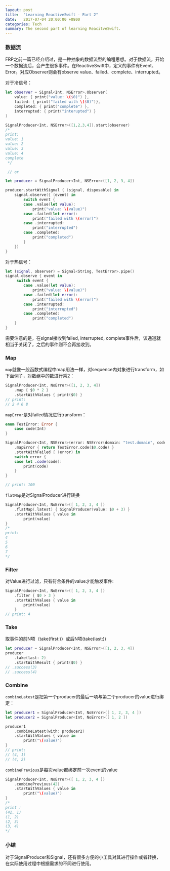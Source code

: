 ```yaml
---
layout: post
title:  "Learning ReactiveSwift - Part 2"
date:   2017-07-04 20:00:00 +0800
categories: Tech
summary: The second part of learning ReacitveSwift.
---
```


### 数据流
FRP之前一篇已经介绍过，是一种抽象的数据流型的编程思想。对于数据流，开始一个数据流后，会产生很多事件。在ReactiveSwift中，定义的事件有Event、Error。对应Observer则会有observe value、failed、complete、interrupted。

对于冷信号：
```swift
let observer = Signal<Int, NSError>.Observer(
    value: { print("value: \($0)") },
    failed: { print("failed with \($0)")},
    completed: { print("complete") },
    interrupted: { print("interupted") }
)

SignalProducer<Int, NSError>([1,2,3,4]).start(observer)
/*
print:
value: 1
value: 2
value: 3
value: 4
complete
 */

 // or

let producer = SignalProducer<Int, NSError>([1, 2, 3, 4])

producer.startWithSignal { (signal, disposable) in
    signal.observe({ (event) in
        switch event {
        case .value(let value):
            print("value: \(value)")
        case .failed(let error):
            print("failed with \(error)")
        case .interrupted:
            print("interrupted")
        case .completed:
            print("completed")
        }
    })
}
```
对于热信号：

```swift
let (signal, observer) = Signal<String, TestError>.pipe()
signal.observe { event in 
	 switch event {
        case .value(let value):
            print("value: \(value)")
        case .failed(let error):
            print("failed with \(error)")
        case .interrupted:
            print("interrupted")
        case .completed:
            print("completed")
    }
}
```
需要注意的是，在signal接收到failed, interrupted, complete事件后，该通道就相当于关闭了，之后的事件则不会再接收到。

### Map

`map`就像一般函数式编程中map用法一样，对sequence内对象进行transform，如下面例子，对数组中的数进行乘2：

```swift
SignalProducer<Int, NoError>([1, 2, 3, 4])
    .map { $0 * 2 }
    .startWithValues { print($0) }
// print: 
// 2 4 6 8
```
`mapError`是对failed情况进行transform：

```swift
enum TestError: Error {
    case code(Int)
}

SignalProducer<Int, NSError>(error: NSError(domain: "test.domain", code: 100, userInfo: nil))
    .mapError { return TestError.code($0.code) }
    .startWithFailed { (error) in
    switch error {
    case let .code(code):
        print(code)
    }
}

// print: 100
```

`flatMap`是对SignalProducer进行转换

```swift
SignalProducer<Int, NoError>([ 1, 2, 3, 4 ])
    .flatMap(.latest) { SignalProducer(value: $0 + 3) }
    .startWithValues { value in
        print(value)
}
/*
print:
4
5
6
7
*/
```

### Filter

对Value进行过滤，只有符合条件的value才能触发事件:

```swift
SignalProducer<Int, NoError>([ 1, 2, 3, 4 ])
	.filter { $0 > 3 }
	.startWithValues { value in
		print(value)
	}
// print: 4
```

### Take
取事件的前N项（take(first:)）或后N项(take(last:))

```swift 
let producer = SignalProducer<Int, NSError>([1, 2, 3, 4])
producer
    .take(last: 2)
    .startWithResult { print($0) }
// .success(3)
// .success(4)
```

### Combine

`combineLatest`是把第一个producer的最后一项与第二个producer的value进行绑定：

```swift
let producer1 = SignalProducer<Int, NoError>([ 1, 2, 3, 4 ])
let producer2 = SignalProducer<Int, NoError>([ 1, 2 ])

producer1
    .combineLatest(with: producer2)
    .startWithValues { value in
        print("\(value)")
}
// print:
// (4, 1)
// (4, 2)
```

`combinePrevious`是每次value都绑定前一次event的value
```swift
SignalProducer<Int, NoError>([ 1, 2, 3, 4 ])
    .combinePrevious(42)
    .startWithValues { value in
        print("\(value)")
}
/* 
print :
(42, 1)
(1, 2)
(2, 3)
(3, 4)
*/
```

### 小结

对于SignalProducer和Signal，还有很多方便的小工具对其进行操作或者转换，在实际使用过程中根据需求的不同进行使用。
